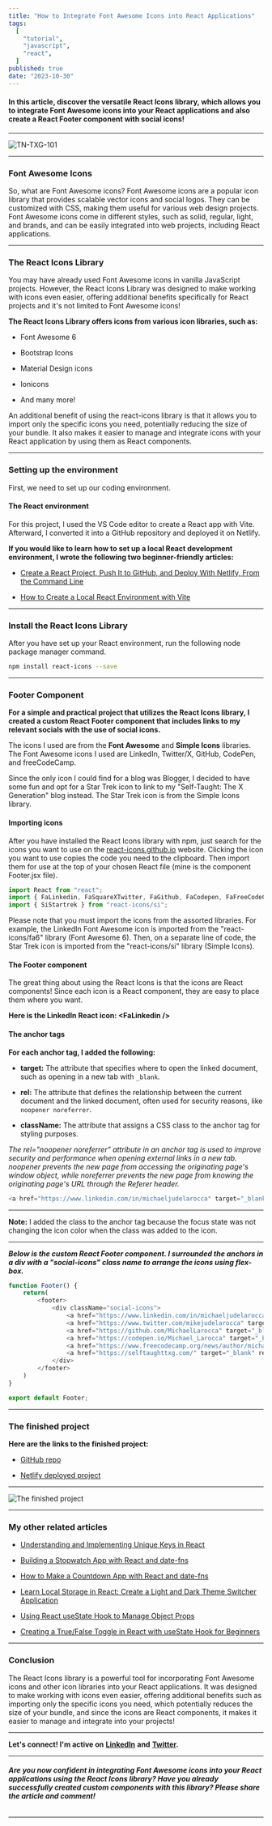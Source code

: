 ```yaml
---
title: "How to Integrate Font Awesome Icons into React Applications"
tags:
  [
    "tutorial",
    "javascript",
    "react",
  ]
published: true
date: "2023-10-30"
---
```


#### In this article, discover the versatile React Icons library, which allows you to integrate Font Awesome icons into your React applications and also create a React Footer component with social icons!

---

![TN-TXG-101](img/10-30-23/TN-TXG-101.png)

---

### Font Awesome Icons

So, what are Font Awesome icons? Font Awesome icons are a popular icon library that provides scalable vector icons and social logos. They can be customized with CSS, making them useful for various web design projects. Font Awesome icons come in different styles, such as solid, regular, light, and brands, and can be easily integrated into web projects, including React applications.

---

### The React Icons Library

You may have already used Font Awesome icons in vanilla JavaScript projects. However, the React Icons Library was designed to make working with icons even easier, offering additional benefits specifically for React projects and it's not limited to Font Awesome icons!

**The React Icons Library offers icons from various icon libraries, such as:**

* Font Awesome 6
    
* Bootstrap Icons
    
* Material Design icons
    
* Ionicons
    
* And many more!
    

An additional benefit of using the react-icons library is that it allows you to import only the specific icons you need, potentially reducing the size of your bundle. It also makes it easier to manage and integrate icons with your React application by using them as React components.

---

### **Setting up the environment**

First, we need to set up our coding environment.

#### **The React environment**

For this project, I used the VS Code editor to create a React app with Vite. Afterward, I converted it into a GitHub repository and deployed it on Netlify.

**If you would like to learn how to set up a local React development environment, I wrote the following two beginner-friendly articles:**

* [Create a React Project, Push It to GitHub, and Deploy With Netlify, From the Command Line](https://selftaughttxg.com/2023/03-23/create-a-react-project-push-it-to-github-and-deploy-with-netlify-from-the-command-line/)
    
* [How to Create a Local React Environment with Vite](https://selftaughttxg.com/2023/03-23/how-to-create-a-local-react-environment-with-vite/)
    

---

### Install the React Icons Library

After you have set up your React environment, run the following node package manager command.

```bash
npm install react-icons --save
```

---

### Footer Component

**For a simple and practical project that utilizes the React Icons library, I created a custom React Footer component that includes links to my relevant socials with the use of social icons.**

The icons I used are from the **Font Awesome** and **Simple Icons** libraries. The Font Awesome icons I used are LinkedIn, Twitter/X, GitHub, CodePen, and freeCodeCamp.

Since the only icon I could find for a blog was Blogger, I decided to have some fun and opt for a Star Trek icon to link to my "Self-Taught: The X Generation" blog instead. The Star Trek icon is from the Simple Icons library.

#### Importing icons

After you have installed the React Icons library with npm, just search for the icons you want to use on the [react-icons.github.io](https://react-icons.github.io/react-icons) website. Clicking the icon you want to use copies the code you need to the clipboard. Then import them for use at the top of your chosen React file (mine is the component Footer.jsx file).

```javascript
import React from "react";
import { FaLinkedin, FaSquareXTwitter, FaGithub, FaCodepen, FaFreeCodeCamp } from "react-icons/fa6";
import { SiStartrek } from "react-icons/si";
```

Please note that you must import the icons from the assorted libraries. For example, the LinkedIn Font Awesome icon is imported from the "react-icons/fa6" library (Font Awesome 6). Then, on a separate line of code, the Star Trek icon is imported from the "react-icons/si" library (Simple Icons).

#### The Footer component

The great thing about using the React Icons is that the icons are React components! Since each icon is a React component, they are easy to place them where you want.

**Here is the LinkedIn React icon: &lt;FaLinkedin /&gt;**

#### The anchor tags

**For each anchor tag, I added the following:**

* **target:** The attribute that specifies where to open the linked document, such as opening in a new tab with `_blank`.
    
* **rel:** The attribute that defines the relationship between the current document and the linked document, often used for security reasons, like `noopener noreferrer`.
    
* **className:** The attribute that assigns a CSS class to the anchor tag for styling purposes.
    

*The rel="noopener noreferrer" attribute in an anchor tag is used to improve security and performance when opening external links in a new tab. noopener prevents the new page from accessing the originating page's window object, while noreferrer prevents the new page from knowing the originating page's URL through the Referer header.*

```javascript
<a href="https://www.linkedin.com/in/michaeljudelarocca" target="_blank" rel="noopener noreferrer" className="icon"><FaLinkedin /></a>
```

---

**Note:** I added the class to the anchor tag because the focus state was not changing the icon color when the class was added to the icon.

---

***Below is the custom React Footer component. I surrounded the anchors in a div with a "social-icons" class name to arrange the icons using flex-box.***

```javascript
function Footer() {
    return(
        <footer>
            <div className="social-icons">
                <a href="https://www.linkedin.com/in/michaeljudelarocca" target="_blank" rel="noopener noreferrer" className="icon"><FaLinkedin /></a>
                <a href="https://www.twitter.com/mikejudelarocca" target="_blank" rel="noopener noreferrer"  className="icon"><FaSquareXTwitter /></a>
                <a href="https://github.com/MichaelLarocca" target="_blank" rel="noopener noreferrer"  className="icon"><FaGithub /></a>
                <a href="https://codepen.io/Michael_Larocca" target="_blank" rel="noopener noreferrer"  className="icon"><FaCodepen /></a>
                <a href="https://www.freecodecamp.org/news/author/michael-larocca/" target="_blank" rel="noopener noreferrer"  className="icon"><FaFreeCodeCamp /></a>
                <a href="https://selftaughttxg.com/" target="_blank" rel="noopener noreferrer"  className="icon"><SiStartrek /></a>
            </div>
        </footer>
    )
}

export default Footer;
```

---

### **The finished project**

**Here are the links to the finished project:**

* [GitHub repo](https://github.com/MichaelLarocca/react-icons)
    
* [Netlify deployed project](https://txg-react-icons.netlify.app/)
    

---

![The finished project](img/10-30-23/FP.png)

---

### **My other related articles**

* [Understanding and Implementing Unique Keys in React](https://selftaughttxg.com/2023/05-23/understanding-and-implementing-unique-keys-in-react/)
    
* [Building a Stopwatch App with React and date-fns](https://selftaughttxg.com/2023/06-23/building-a-stopwatch-app-with-react-and-date-fns/)
    
* [How to Make a Countdown App with React and date-fns](https://selftaughttxg.com/2023/06-23/how-to-make-a-countdown-app-with-react-and-date-fns/)
    
* [Learn Local Storage in React: Create a Light and Dark Theme Switcher Application](https://selftaughttxg.com/2023/05-23/learn-local-storage-in-react-create-a-light-and-dark-theme-switcher-application/)
    
* [Using React useState Hook to Manage Object Props](https://selftaughttxg.com/2023/04-23/using-react-usestate-hook-to-manage-object-props/)
    
* [Creating a True/False Toggle in React with useState Hook for Beginners](https://selftaughttxg.com/2023/04-23/creating-a-true-false-toggle-in-react-with-usestate-hook-for-beginners/)
    

---

### **Conclusion**

The React Icons library is a powerful tool for incorporating Font Awesome icons and other icon libraries into your React applications. It was designed to make working with icons even easier, offering additional benefits such as importing only the specific icons you need, which potentially reduces the size of your bundle, and since the icons are React components, it makes it easier to manage and integrate into your projects!

---

**Let's connect! I'm active on** [**LinkedIn**](https://www.linkedin.com/in/michaeljudelarocca/) **and** [**Twitter**](https://twitter.com/MikeJudeLarocca)**.**

---

###### ***Are you now confident in integrating Font Awesome icons into your React applications using the React Icons library? Have you already successfully created custom components with this library? Please share the article and comment!***

---